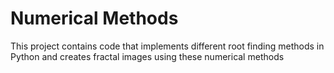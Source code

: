 # Numerical Methods

This project contains code that implements different root finding methods in Python and creates fractal images using these numerical methods
